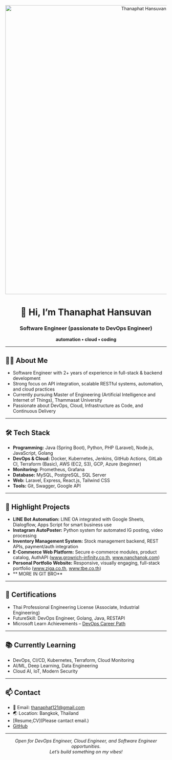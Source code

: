 <p align="center">
  <img src="https://i.postimg.cc/B69Q5Xsj/505df2be-ea7b-47e6-ab5e-d722f7454c48.png" width="900" alt="Thanaphat Hansuvan Banner"/>
</p>

<h1 align="center">👋 Hi, I’m Thanaphat Hansuvan</h1>
<h3 align="center">Software Engineer (passionate to DevOps Engineer)</h3>
<p align="center"><b>automation • cloud • coding</b></p>

---

## 👨‍💻 About Me

- Software Engineer with 2+ years of experience in full-stack & backend development  
- Strong focus on API integration, scalable RESTful systems, automation, and cloud practices  
- Currently pursuing Master of Engineering (Artificial Intelligence and Internet of Things), Thammasat University  
- Passionate about DevOps, Cloud, Infrastructure as Code, and Continuous Delivery

---

## 🛠️ Tech Stack

- **Programming:** Java (Spring Boot), Python, PHP (Laravel), Node.js, JavaScript, Golang
- **DevOps & Cloud:** Docker, Kubernetes, Jenkins, GitHub Actions, GitLab CI, Terraform (Basic), AWS (EC2, S3), GCP, Azure (beginner)
- **Monitoring:** Prometheus, Grafana
- **Database:** MySQL, PostgreSQL, SQL Server
- **Web:** Laravel, Express, React.js, Tailwind CSS
- **Tools:** Git, Swagger, Google API

---

## 🚀 Highlight Projects

- **LINE Bot Automation:** LINE OA integrated with Google Sheets, Dialogflow, Apps Script for smart business use  
- **Instagram AutoPoster:** Python system for automated IG posting, video processing  
- **Inventory Management System:** Stock management backend, REST APIs, payment/auth integration  
- **E-Commerce Web Platform:** Secure e-commerce modules, product catalog, AuthAPI (www.growrich-infinity.co.th, www.nanchanok.com)  
- **Personal Portfolio Website:** Responsive, visually engaging, full-stack portfolio (www.ziga.co.th, www.tbe.co.th)
- ** MORE IN GIT BRO**

---

## 🏅 Certifications

- Thai Professional Engineering License (Associate, Industrial Engineering)
- FutureSkill: DevOps Engineer, Golang, Java, RESTAPI
- Microsoft Learn Achievements – [DevOps Career Path](https://learn.microsoft.com/th-th/users/thanaphathansuvan-5792/)

---

## 📚 Currently Learning

- DevOps, CI/CD, Kubernetes, Terraform, Cloud Monitoring  
- AI/ML, Deep Learning, Data Engineering  
- Cloud AI, IoT, Modern Security

---

## 📫 Contact

- 📧 Email: thanaphat121@gmail.com
- 🌏 Location: Bangkok, Thailand
- [Resume,CV](Please cantact email.)
- [GitHub](https://github.com/xThanaphat)

---

<p align="center">
  <em>Open for DevOps Engineer, Cloud Engineer, and Software Engineer opportunities.<br>
  Let’s build something on my vibes!</em>
</p>

